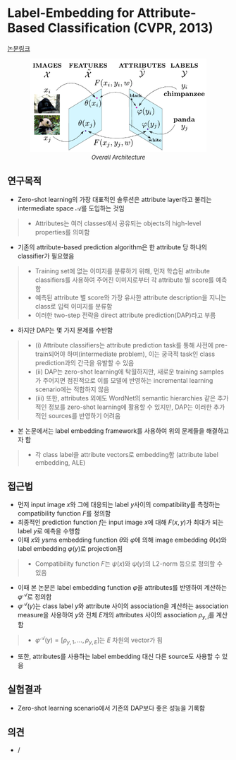 # Label-Embedding for Attribute-Based Classification (CVPR, 2013)

[논문링크](https://www.cv-foundation.org/openaccess/content_cvpr_2013/html/Akata_Label-Embedding_for_Attribute-Based_2013_CVPR_paper.html)

<p align="center">
    <img width="400" alt='fig1' src="./img/07_01_01.png?raw=true"></br>
    <em><font size=2>Overall Architecture</font></em>
</p>

## 연구목적
- Zero-shot learning의 가장 대표적인 솔루션은 attribute layer라고 불리는 intermediate space $\mathcal{A}$를 도입하는 것임
> - Attributes는 여러 classes에서 공유되는 objects의 high-level properties를 의미함
- 기존의 attribute-based prediction algorithm은 한 attribute 당 하나의 classifier가 필요했음
> - Training set에 없는 이미지를 분류하기 위해, 먼저 학습된 attribute classifiers를 사용하여 주어진 이미지로부터 각 attribute 별 score를 예측함
> - 예측된 attribute 별 score와 가장 유사한 attribute description을 지니는 class로 입력 이미지를 분류함
> - 이러한 two-step 전략을 direct attribute prediction(DAP)라고 부름
- 하지만 DAP는 몇 가지 문제를 수반함
> - (i) Attribute classifiers는 attribute prediction task를 통해 사전에 pre-train되어야 하며(intermediate problem), 이는 궁극적 task인 class prediction과의 간극을 유발할 수 있음
> - (ii) DAP는 zero-shot learning에 탁월하지만, 새로운 training samples가 주어지면 점진적으로 이를 모델에 반영하는 incremental learning scenario에는 적합하지 않음
> - (iii) 또한, attributes 외에도 WordNet의 semantic hierarchies 같은 추가적인 정보를 zero-shot learning에 활용할 수 있지만, DAP는 이러한 추가적인 sources를 반영하기 어려움
- 본 논문에서는 label embedding framework를 사용하여 위의 문제들을 해결하고자 함
> - 각 class label을 attribute vectors로 embedding함 (attribute label embedding, ALE)

## 접근법
- 먼저 input image $x$와 그에 대응되는 label $y$사이의 compatibility를 측정하는 compatibility function $F$를 정의함
- 최종적인 prediction function $f$는 input image $x$에 대해 $F(x,y)$가 최대가 되는 label $y$로 예측을 수행함
- 이때 $x$와 $y$sms embedding function $\theta$와 $\varphi$에 의해 image embedding $\theta(x)$와 label embedding $\varphi(y)$로 projection됨
> - Compatibility function $F$는 $\psi(x)$와 $\psi(y)$의 L2-norm 등으로 정의할 수 있음
- 이때 본 논문은 label embedding function $\varphi$을 attributes를 반영하여 계산하는 $\varphi^{\mathcal{A}}$로 정의함
- $\varphi^{\mathcal{A}}(y)$는 class label $y$와 attribute 사이의 association을 계산하는 association measure을 사용하여 $y$와 전체 $E$개의 attributes 사이의 association $\rho_{y,i}$를 계산함
> - $\varphi^{\mathcal{A}}(y) = [\rho_{y,1}, \dots, \rho_{y,E}]$는 $E$ 차원의 vector가 됨
- 또한, attributes를 사용하는 label embedding 대신 다른 source도 사용할 수 있음

## 실험결과
- Zero-shot learning scenario에서 기존의 DAP보다 좋은 성능을 기록함

## 의견
- / 